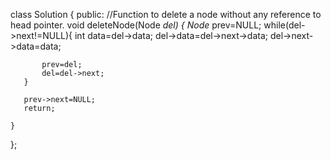 class Solution
{
    public:
    //Function to delete a node without any reference to head pointer.
    void deleteNode(Node *del)
    {
        Node* prev=NULL;
       while(del->next!=NULL){
           int data=del->data;
           del->data=del->next->data;
           del->next->data=data;
           
           prev=del;
           del=del->next;
       }
       
       prev->next=NULL;
       return;
       
    }

};
